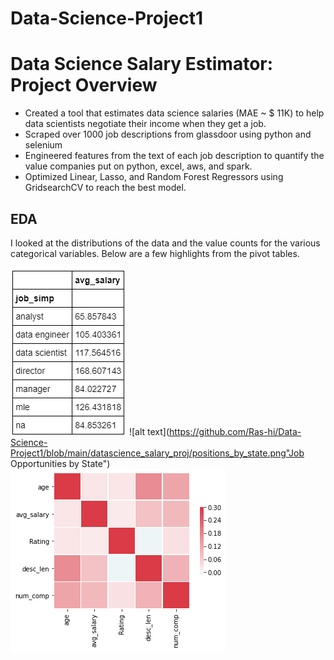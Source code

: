 # Data-Science-Project1

# Data Science Salary Estimator: Project Overview 
* Created a tool that estimates data science salaries (MAE ~ $ 11K) to help data scientists negotiate their income when they get a job.
* Scraped over 1000 job descriptions from glassdoor using python and selenium
* Engineered features from the text of each job description to quantify the value companies put on python, excel, aws, and spark. 
* Optimized Linear, Lasso, and Random Forest Regressors using GridsearchCV to reach the best model. 
## EDA
I looked at the distributions of the data and the value counts for the various categorical variables. Below are a few highlights from the pivot tables. 

![alt text](https://github.com/Ras-hi/Data-Science-Project1/blob/main/datascience_salary_proj/salary_by_job_title.PNG "Salary by Position")
![alt text](https://github.com/Ras-hi/Data-Science-Project1/blob/main/datascience_salary_proj/positions_by_state.png"Job Opportunities by State")
![alt text](https://github.com/Ras-hi/Data-Science-Project1/blob/main/datascience_salary_proj/correlation_visual.png "Correlations")
